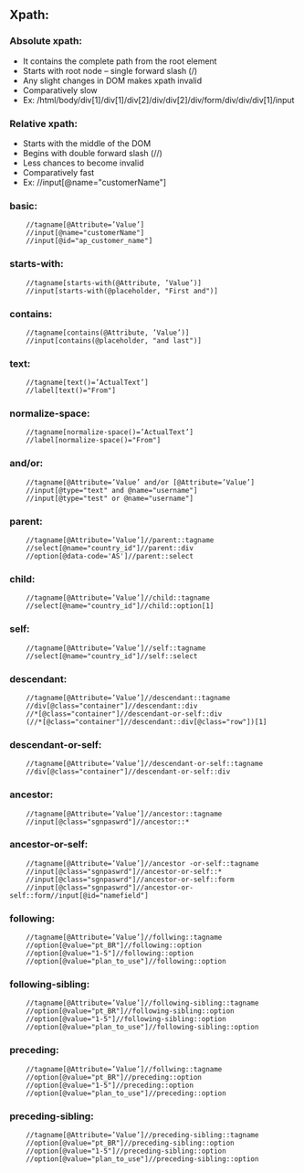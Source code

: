 ## Xpath:

### Absolute xpath:
 - It contains the complete path from the root element 
 - Starts with root node – single forward slash (/)
 - Any slight changes in DOM makes xpath invalid 
 - Comparatively slow
 - Ex: /html/body/div[1]/div[1]/div[2]/div/div[2]/div/form/div/div/div[1]/input


### Relative xpath:
- Starts with the middle of the DOM
- Begins with double forward slash (//)
- Less chances to become invalid
- Comparatively fast
- Ex: //input[@name="customerName"]


### basic:  
```
    //tagname[@Attribute=’Value’]
    //input[@name="customerName"]
    //input[@id="ap_customer_name"]
```

### starts-with:  
```
    //tagname[starts-with(@Attribute, ’Value’)]
    //input[starts-with(@placeholder, "First and")]
```


### contains:  
```
    //tagname[contains(@Attribute, ’Value’)]
    //input[contains(@placeholder, "and last")]
```


### text:  
```
    //tagname[text()=’ActualText’]
    //label[text()="From"]
```


### normalize-space:  
```
    //tagname[normalize-space()=’ActualText’]
    //label[normalize-space()="From"]
```


### and/or:  
```
    //tagname[@Attribute=’Value’ and/or [@Attribute=’Value’]
    //input[@type="text" and @name="username"]
    //input[@type="test" or @name="username"]
```


### parent:  
```
    //tagname[@Attribute=’Value’]//parent::tagname
    //select[@name="country_id"]//parent::div
    //option[@data-code='AS']//parent::select
```


### child:  
```
    //tagname[@Attribute=’Value’]//child::tagname
    //select[@name="country_id"]//child::option[1]
```


### self:  
```
    //tagname[@Attribute=’Value’]//self::tagname
    //select[@name="country_id"]//self::select
```


### descendant:  
```
    //tagname[@Attribute=’Value’]//descendant::tagname
    //div[@class="container"]//descendant::div
    //*[@class="container"]//descendant-or-self::div
    (//*[@class="container"]//descendant::div[@class="row"])[1]
```


### descendant-or-self:  
```
    //tagname[@Attribute=’Value’]//descendant-or-self::tagname
    //div[@class="container"]//descendant-or-self::div
```


### ancestor:  
```
    //tagname[@Attribute=’Value’]//ancestor::tagname
    //input[@class="sgnpaswrd"]//ancestor::*
```


### ancestor-or-self:  
```
    //tagname[@Attribute=’Value’]//ancestor -or-self::tagname
    //input[@class="sgnpaswrd"]//ancestor-or-self::*
    //input[@class="sgnpaswrd"]//ancestor-or-self::form
    //input[@class="sgnpaswrd"]//ancestor-or-self::form//input[@id="namefield"]
```


### following:  
```
    //tagname[@Attribute=’Value’]//follwing::tagname
    //option[@value="pt_BR"]//following::option
    //option[@value="1-5"]//following::option
    //option[@value="plan_to_use"]//following::option
```


### following-sibling:  
```
    //tagname[@Attribute=’Value’]//following-sibling::tagname
    //option[@value="pt_BR"]//following-sibling::option
    //option[@value="1-5"]//following-sibling::option
    //option[@value="plan_to_use"]//following-sibling::option
```


### preceding:  
```
    //tagname[@Attribute=’Value’]//follwing::tagname
    //option[@value="pt_BR"]//preceding::option
    //option[@value="1-5"]//preceding::option
    //option[@value="plan_to_use"]//preceding::option
```


### preceding-sibling: 
``` 
    //tagname[@Attribute=’Value’]//preceding-sibling::tagname
    //option[@value="pt_BR"]//preceding-sibling::option
    //option[@value="1-5"]//preceding-sibling::option
    //option[@value="plan_to_use"]//preceding-sibling::option
```
